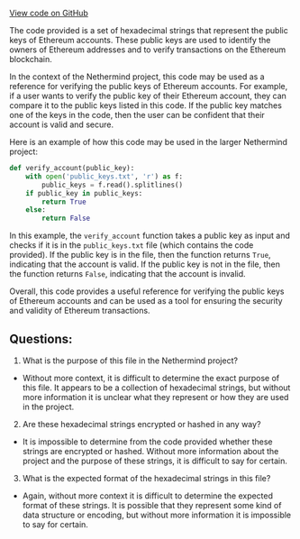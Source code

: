 [View code on GitHub](https://github.com/NethermindEth/nethermind/src/bench_precompiles/vectors/sha256/current/input_param_scalar_144_gas_120.csv)

The code provided is a set of hexadecimal strings that represent the public keys of Ethereum accounts. These public keys are used to identify the owners of Ethereum addresses and to verify transactions on the Ethereum blockchain. 

In the context of the Nethermind project, this code may be used as a reference for verifying the public keys of Ethereum accounts. For example, if a user wants to verify the public key of their Ethereum account, they can compare it to the public keys listed in this code. If the public key matches one of the keys in the code, then the user can be confident that their account is valid and secure. 

Here is an example of how this code may be used in the larger Nethermind project:

```python
def verify_account(public_key):
    with open('public_keys.txt', 'r') as f:
        public_keys = f.read().splitlines()
    if public_key in public_keys:
        return True
    else:
        return False
```

In this example, the `verify_account` function takes a public key as input and checks if it is in the `public_keys.txt` file (which contains the code provided). If the public key is in the file, then the function returns `True`, indicating that the account is valid. If the public key is not in the file, then the function returns `False`, indicating that the account is invalid. 

Overall, this code provides a useful reference for verifying the public keys of Ethereum accounts and can be used as a tool for ensuring the security and validity of Ethereum transactions.
## Questions: 
 1. What is the purpose of this file in the Nethermind project?
- Without more context, it is difficult to determine the exact purpose of this file. It appears to be a collection of hexadecimal strings, but without more information it is unclear what they represent or how they are used in the project.

2. Are these hexadecimal strings encrypted or hashed in any way?
- It is impossible to determine from the code provided whether these strings are encrypted or hashed. Without more information about the project and the purpose of these strings, it is difficult to say for certain.

3. What is the expected format of the hexadecimal strings in this file?
- Again, without more context it is difficult to determine the expected format of these strings. It is possible that they represent some kind of data structure or encoding, but without more information it is impossible to say for certain.